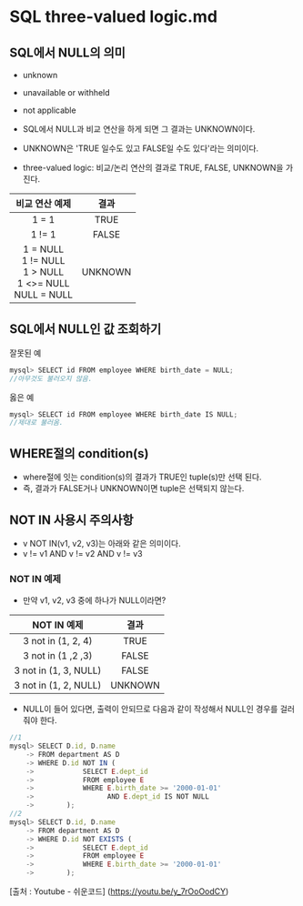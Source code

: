 # SQL three-valued logic.md
## SQL에서 NULL의 의미
- unknown
- unavailable or withheld
- not applicable

- SQL에서 NULL과 비교 연산을 하게 되면 그 결과는 UNKNOWN이다.
- UNKNOWN은 'TRUE 일수도 있고 FALSE일 수도 있다'라는 의미이다.
- three-valued logic: 비교/논리 연산의 결과로 TRUE, FALSE, UNKNOWN을 가진다.

|비교 연산 예제|결과|
|:-:|:-:|
|1 = 1|TRUE|
|1 != 1|FALSE|
|1 = NULL <br> 1 != NULL <br> 1 > NULL <br> 1 <>= NULL <br> NULL = NULL|UNKNOWN|


## SQL에서 NULL인 값 조회하기
잘못된 예
```javascript
mysql> SELECT id FROM employee WHERE birth_date = NULL;
//아무것도 불러오지 않음.
```

옳은 예
```javascript
mysql> SELECT id FROM employee WHERE birth_date IS NULL;
//제대로 불러옴.
```

## WHERE절의 condition(s)
- where절에 잇는 condition(s)의 결과가 TRUE인 tuple(s)만 선택 된다.
- 즉, 결과가 FALSE거나 UNKNOWN이면 tuple은 선택되지 않는다.

## NOT IN 사용시 주의사항
- v NOT IN(v1, v2, v3)는 아래와 같은 의미이다.
- v != v1 AND v != v2 AND v != v3

### NOT IN 예제
- 만약 v1, v2, v3 중에 하나가 NULL이라면?

|NOT IN 예제|결과|
|:-:|:-:|
|3 not in (1, 2, 4)|TRUE|
|3 not in (1 ,2 ,3)|FALSE|
|3 not in (1, 3, NULL)|FALSE|
|3 not in (1, 2, NULL)|UNKNOWN|

- NULL이 들어 있다면, 출력이 안되므로 다음과 같이 작성해서 NULL인 경우를 걸러줘야 한다.

```javascript
//1
mysql> SELECT D.id, D.name
    -> FROM department AS D
    -> WHERE D.id NOT IN (
    ->            SELECT E.dept_id
    ->            FROM employee E
    ->            WHERE E.birth_date >= '2000-01-01'
    ->                  AND E.dept_id IS NOT NULL
    ->        ); 
//2
mysql> SELECT D.id, D.name
    -> FROM department AS D
    -> WHERE D.id NOT EXISTS (
    ->            SELECT E.dept_id
    ->            FROM employee E
    ->            WHERE E.birth_date >= '2000-01-01'
    ->        ); 
```

[출처 : Youtube - 쉬운코드] (https://youtu.be/y_7rOoOodCY)